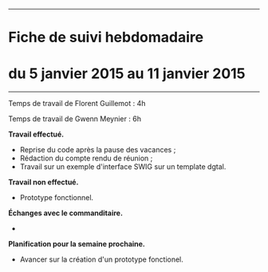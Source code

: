 *****
# Fiche de suivi hebdomadaire
# du 5 janvier 2015 au 11 janvier 2015
*****

Temps de travail de Florent Guillemot : 4h

Temps de travail de Gwenn Meynier : 6h

__Travail effectué.__

* Reprise du code après la pause des vacances ;
* Rédaction du compte rendu de réunion ;
* Travail sur un exemple d'interface SWIG sur un template dgtal.

__Travail non effectué.__

* Prototype fonctionnel.

__Échanges avec le commanditaire.__

* 

__Planification pour la semaine prochaine.__

* Avancer sur la création d'un prototype fonctionel.
